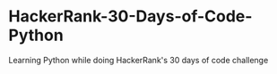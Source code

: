 # HackerRank-30-Days-of-Code-Python

Learning Python while doing HackerRank's 30 days of code challenge
